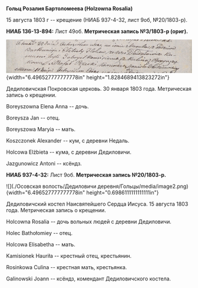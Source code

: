 **Гольц Розалия Бартоломеева (Holzowna Rosalia)**

15 августа 1803 г -- крещение (НИАБ 937-4-32, лист 9об, №20/1803-р).

**НИАБ 136-13-894:** Лист 49об. **Метрическая запись №3/1803-р (ориг).**

![](./media/26f4cbc7d3e1788f1d41ef7a380f94bdb46f9085.png){width="6.496527777777778in"
height="1.8284689413823272in"}

Дедиловичская Покровская церковь. 30 января 1803 года. Метрическая
запись о крещении.

Boreyszowna Elena Anna -- дочь.

Boreysza Jan -- отец.

Boreyszowa Maryia -- мать.

Koszczonek Alexander -- кум, с деревни Недаль.

Holcowa Elżbieta -- кума, с деревни Дедиловичи.

Jazgunowicz Antoni -- ксёндз.

**НИАБ 937-4-32:** Лист 9об. **Метрическая запись №20/1803-р.**

![](./Осовская волость/Дедиловичи деревня/Гольцы/media/image2.png){width="6.496527777777778in"
height="0.6986111111111111in"}

Дедиловичский костел Наисвятейшего Сердца Иисуса. 15 августа 1803 года.
Метрическая запись о крещении.

Holcowna Rosalia -- дочь вольных людей с деревни Дедиловичи.

Holec Bathołomiey -- отец.

Holcowa Elisabetha -- мать.

Kamisionek Hauriła -- крестный отец, крестьянин.

Rosinkowa Culina -- крестная мать, крестьянка.

Galinowski Joann -- ксёндз, комендант Дедиловичского костела.
